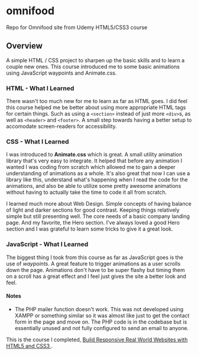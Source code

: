 # omnifood
Repo for Omnifood site from Udemy HTML5/CSS3 course

## Overview

A simple HTML / CSS project to sharpen up the basic skills and to learn a couple new ones. 
This course introduced me to some basic animations using JavaScript waypoints and Animate.css.

### HTML - What I Learned

There wasn't too much new for me to learn as far as HTML goes. 
I did feel this course helped me be better about using more appropriate HTML tags for certain things. 
Such as using a `<section>` instead of just more `<div>`s, as well as `<header>` and `<footer>`. 
A small step towards having a better setup to accomodate screen-readers for accessibility.

### CSS - What I Learned

I was introduced to **Animate.css** which is great. A small utility animation library that's very easy to integrate.
It helped that before any animation I wanted I was coding from scratch which allowed me to gain a deeper understanding of animations as a whole. 
It's also great that now I can use a library like this, understand what's happening when I read the code for the animations, and also be able 
to utilize some pretty awesome animations without having to actually take the time to code it all from scratch.

I learned much more about Web Design. Simple concepts of having balance of light and darker sections for good contrast. Keeping things relatively simple 
but still presenting well. The core needs of a basic company landing page. And my favorite, the Hero section. I've always loved a good Hero section and 
I was grateful to learn some tricks to give it a great look.

### JavaScript - What I Learned

The biggest thing I took from this course as far as JavaScript goes is the use of _waypoints_. A great feature to trigger animations as a user 
scrolls down the page. Animations don't have to be super flashy but timing them on a scroll has a great effect and I feel just gives the site 
a better look and feel.

#### Notes

- The PHP mailer function doesn't work. This was not developed using XAMPP or something similar so it was almost like just to get the contact form in 
the page and move on. The PHP code is in the codebase but is essentially unused and not fully configured to send an email to anyone.

This is the course I completed, [Build Responsive Real World Websites with HTML5 and CSS3 ](https://www.udemy.com/course/design-and-develop-a-killer-website-with-html5-and-css3/).
